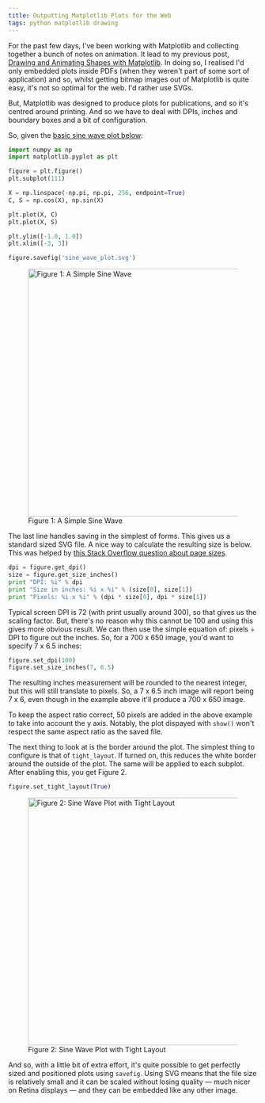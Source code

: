 ```yaml
---
title: Outputting Matplotlib Plots for the Web
tags: python matplotlib drawing
---
```


For the past few days, I've been working with Matplotlib and collecting together a 
bunch of notes on animation. It lead to my previous post, 
[Drawing and Animating Shapes with Matplotlib][prevpost]. In doing so, I realised 
I'd only embedded plots inside PDFs (when they weren't part of some sort of 
application) and so, whilst getting bitmap images out of Matplotlib is quite easy,
it's not so optimal for the web. I'd rather use SVGs.

But, Matplotlib was designed to produce plots for publications, and so it's centred 
around printing. And so we have to deal with DPIs, inches and boundary boxes and a
bit of configuration.

So, given the [basic sine wave plot below][scipylectures]:

```python
import numpy as np
import matplotlib.pyplot as plt

figure = plt.figure()
plt.subplot(111)

X = np.linspace(-np.pi, np.pi, 256, endpoint=True)
C, S = np.cos(X), np.sin(X)

plt.plot(X, C)
plt.plot(X, S)

plt.ylim([-1.0, 1.0])
plt.xlim([-3, 3])

figure.savefig('sine_wave_plot.svg')
```

<figure>
    <img src="/resources/images/sine_wave_plot.svg" width="500px" alt="Figure 1: A Simple Sine Wave">
    <figcaption>Figure 1: A Simple Sine Wave</figcaption>
</figure>

The last line handles saving in the simplest of forms. This gives us a standard
sized SVG file. A nice way to calculate the resulting size is below. This was helped
by [this Stack Overflow question about page sizes][sopagesize].

```python
dpi = figure.get_dpi()
size = figure.get_size_inches()
print "DPI: %i" % dpi
print "Size in inches: %i x %i" % (size[0], size[1])
print "Pixels: %i x %i" % (dpi * size[0], dpi * size[1])
```

Typical screen DPI is 72 (with print usually around 300), so that gives us the
scaling factor. But, there's no reason why this cannot be 100 and using this
gives more obvious result. We can then use the simple equation of: pixels &divide; 
DPI to figure out the inches. So, for a 700 x 650 image, you'd want to specify 7 x 
6.5 inches:

```python
figure.set_dpi(100)
figure.set_size_inches(7, 6.5)
```

The resulting inches measurement will be rounded to the nearest integer, but this
will still translate to pixels. So, a 7 x 6.5 inch image will report being 7 x 6,
even though in the example above it'll produce a 700 x 650 image.

To keep the aspect ratio correct, 50 pixels are added in the above example to take
into account the y axis. Notably, the plot dispayed with `show()` won't respect the
same aspect ratio as the saved file.

The next thing to look at is the border around the plot. The simplest thing to
configure is that of `tight_layout`. If turned on, this reduces the white border
around the outside of the plot. The same will be applied to each subplot. After
enabling this, you get Figure 2.

```python
figure.set_tight_layout(True)
```

<figure>
    <img src="/resources/images/sine_wave_plot_tight.svg" width="500px" alt="Figure 2: Sine Wave Plot with Tight Layout">
    <figcaption>Figure 2: Sine Wave Plot with Tight Layout</figcaption>
</figure>

And so, with a little bit of extra effort, it's quite possible to get perfectly
sized and positioned plots using `savefig`. Using SVG means that the file size is
relatively small and it can be scaled without losing quality &mdash; much nicer on 
Retina displays &mdash; and they can be embedded like any other image.

[prevpost]: /posts/drawing-animating-shapes-matplotlib.html
[sopagesize]: http://stackoverflow.com/questions/332289/how-do-you-change-the-size-of-figures-drawn-with-matplotlib
[scipylectures]: http://scipy-lectures.github.com/intro/matplotlib/matplotlib.html

